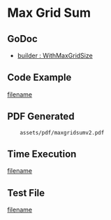# Max Grid Sum

## GoDoc
* [builder : WithMaxGridSize](https://pkg.go.dev/github.com/mechiko/maroto/v2/pkg/config#CfgBuilder.WithMaxGridSize)

## Code Example
[filename](../../assets/examples/maxgridsum/v2/main.go ':include :type=code')

## PDF Generated
```pdf
	assets/pdf/maxgridsumv2.pdf
```

## Time Execution
[filename](../../assets/text/maxgridsumv2.txt  ':include :type=code')

## Test File
[filename](https://raw.githubusercontent.com/johnfercher/maroto/master/test/maroto/examples/maxgridsum.json  ':include :type=code')